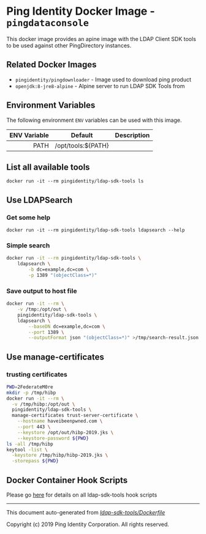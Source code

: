 
# Ping Identity Docker Image - `pingdataconsole`

This docker image provides an apine image with the LDAP Client
SDK tools to be used against other PingDirectory instances.

## Related Docker Images
- `pingidentity/pingdownloader` - Image used to download ping product
- `openjdk:8-jre8-alpine` - Alpine server to run LDAP SDK Tools from

## Environment Variables
The following environment `ENV` variables can be used with 
this image. 

| ENV Variable  | Default     | Description
| ------------: | ----------- | ---------------------------------
| PATH  | /opt/tools:${PATH}  | 
## List all available tools
`docker run -it --rm pingidentity/ldap-sdk-tools ls`

## Use LDAPSearch
### Get some help
`docker run -it --rm pingidentity/ldap-sdk-tools ldapsearch --help`

### Simple search
```Bash
docker run -it --rm pingidentity/ldap-sdk-tools \
    ldapsearch \
        -b dc=example,dc=com \
        -p 1389 "(objectClass=*)"
```

### Save output to host file
```Bash
docker run -it --rm \
    -v /tmp:/opt/out \
    pingidentity/ldap-sdk-tools \
    ldapsearch \
        --baseDN dc=example,dc=com \
        --port 1389 \
        --outputFormat json "(objectClass=*)" >/tmp/search-result.json
```

## Use manage-certificates
### trusting certificates
```Bash
PWD=2FederateM0re
mkdir -p /tmp/hibp
docker run -it --rm \
  -v /tmp/hibp:/opt/out \
  pingidentity/ldap-sdk-tools \
  manage-certificates trust-server-certificate \
    --hostname haveibeenpwned.com \
    --port 443 \
    --keystore /opt/out/hibp-2019.jks \
    --keystore-password ${PWD}
ls -all /tmp/hibp
keytool -list \
  -keystore /tmp/hibp/hibp-2019.jks \
  -storepass ${PWD}
```
## Docker Container Hook Scripts
Please go [here](https://github.com/pingidentity/pingidentity-devops-getting-started/tree/master/docs/docker-images/ldap-sdk-tools/hooks/README.md) for details on all ldap-sdk-tools hook scripts

---
This document auto-generated from _[ldap-sdk-tools/Dockerfile](https://github.com/pingidentity/pingidentity-docker-builds/blob/master/ldap-sdk-tools/Dockerfile)_

Copyright (c)  2019 Ping Identity Corporation. All rights reserved.
